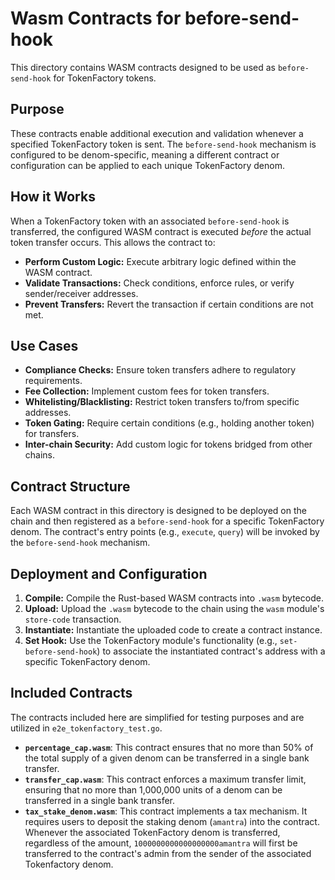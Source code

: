 # Wasm Contracts for before-send-hook

This directory contains WASM contracts designed to be used as `before-send-hook` for TokenFactory tokens.

## Purpose

These contracts enable additional execution and validation whenever a specified TokenFactory token is sent. The `before-send-hook` mechanism is configured to be denom-specific, meaning a different contract or configuration can be applied to each unique TokenFactory denom.

## How it Works

When a TokenFactory token with an associated `before-send-hook` is transferred, the configured WASM contract is executed *before* the actual token transfer occurs. This allows the contract to:

*   **Perform Custom Logic:** Execute arbitrary logic defined within the WASM contract.
*   **Validate Transactions:** Check conditions, enforce rules, or verify sender/receiver addresses.
*   **Prevent Transfers:** Revert the transaction if certain conditions are not met.

## Use Cases

*   **Compliance Checks:** Ensure token transfers adhere to regulatory requirements.
*   **Fee Collection:** Implement custom fees for token transfers.
*   **Whitelisting/Blacklisting:** Restrict token transfers to/from specific addresses.
*   **Token Gating:** Require certain conditions (e.g., holding another token) for transfers.
*   **Inter-chain Security:** Add custom logic for tokens bridged from other chains.

## Contract Structure

Each WASM contract in this directory is designed to be deployed on the chain and then registered as a `before-send-hook` for a specific TokenFactory denom. The contract's entry points (e.g., `execute`, `query`) will be invoked by the `before-send-hook` mechanism.

## Deployment and Configuration

1.  **Compile:** Compile the Rust-based WASM contracts into `.wasm` bytecode.
2.  **Upload:** Upload the `.wasm` bytecode to the chain using the `wasm` module's `store-code` transaction.
3.  **Instantiate:** Instantiate the uploaded code to create a contract instance.
4.  **Set Hook:** Use the TokenFactory module's functionality (e.g., `set-before-send-hook`) to associate the instantiated contract's address with a specific TokenFactory denom.
## Included Contracts

The contracts included here are simplified for testing purposes and are utilized in `e2e_tokenfactory_test.go`.

*   **`percentage_cap.wasm`**: This contract ensures that no more than 50% of the total supply of a given denom can be transferred in a single bank transfer.
*   **`transfer_cap.wasm`**: This contract enforces a maximum transfer limit, ensuring that no more than 1,000,000 units of a denom can be transferred in a single bank transfer.
*   **`tax_stake_denom.wasm`**: This contract implements a tax mechanism. It requires users to deposit the staking denom (`amantra`) into the contract. Whenever the associated TokenFactory denom is transferred, regardless of the amount, `1000000000000000000amantra` will first be transferred to the contract's admin from the sender of the associated Tokenfactory denom.
